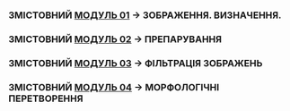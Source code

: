 ### ЗМІСТОВНИЙ [МОДУЛЬ 01](/_LEC_/Modulus_1/Modulus_1.md) -> ЗОБРАЖЕННЯ. ВИЗНАЧЕННЯ.
### ЗМІСТОВНИЙ [МОДУЛЬ 02](/_LEC_/Modulus_2/Modulus_2.md) -> ПРЕПАРУВАННЯ
### ЗМІСТОВНИЙ [МОДУЛЬ 03](/_LEC_/Modulus_3/Modulus_3.md) -> ФІЛЬТРАЦІЯ ЗОБРАЖЕНЬ  
### ЗМІСТОВНИЙ [МОДУЛЬ 04](/_LEC_/Modulus_4/Modulus_4.md) -> МОРФОЛОГІЧНІ ПЕРЕТВОРЕННЯ
